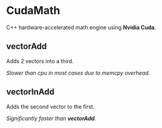 
# CudaMath

C++ hardware-accelerated math engine using **Nvidia Cuda**.

## vectorAdd

Adds 2 vectors into a third.

*Slower than cpu in most cases due to memcpy overhead.*

## vectorInAdd

Adds the second vector to the first.

*Significantly faster than **vectorAdd**.*

